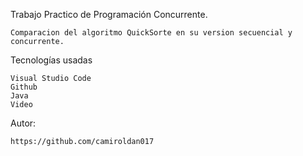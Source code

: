 Trabajo Practico de Programación Concurrente.

    Comparacion del algoritmo QuickSorte en su version secuencial y concurrente.

Tecnologías usadas

    Visual Studio Code
    Github
    Java 
    Video 

Autor:

    https://github.com/camiroldan017
